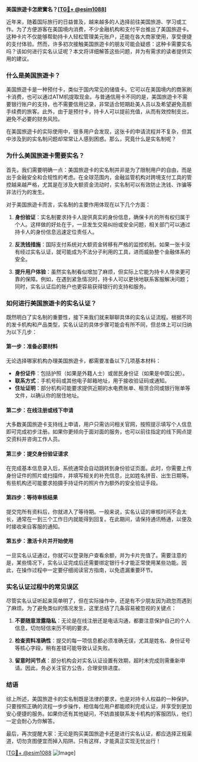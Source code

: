 **美国旅遊卡怎麽實名？[[TG💪+ @esim1088](https://t.me/s/esim1088)]**

近年来，随着国际旅行的日益普及，越来越多的人选择前往美国旅游、学习或工作。为了方便游客在美国境内消费，不少金融机构和支付平台推出了美国旅遊卡。这种卡片不仅能够帮助持卡人轻松管理美元账户，还能在各大商家使用，享受便捷的支付体验。然而，许多初次接触美国旅遊卡的朋友可能会疑惑：这种卡需要实名吗？该如何进行实名认证呢？本文将详细解答这些问题，并为有需求的读者提供实用的建议。

### 什么是美国旅遊卡？

美国旅遊卡是一种预付卡，类似于国内常见的储值卡。它可以在美国境内的商家刷卡消费，也可以通过ATM机提取现金。与普通信用卡不同的是，美国旅遊卡不需要银行账户的支持，也不需要信用记录，非常适合短期赴美人员以及希望避免高额手续费的旅客。此外，由于是预付卡，持卡人可以提前充值，从而有效控制支出，避免不必要的财务风险。

在美国旅遊卡的实际使用中，很多用户会发现，这张卡的申请流程并不复杂，但其中涉及到的实名制问题却常常让人感到困惑。那么，究竟什么是实名制呢？

### 为什么美国旅遊卡需要实名？

首先，我们需要明确一点：美国旅遊卡的实名制并非是为了限制用户的自由，而是出于金融安全和合规性的考虑。在全球范围内，金融监管机构对跨境支付工具的管控越来越严格，尤其是在涉及大额资金流动时，实名制可以有效防止洗钱、诈骗等非法行为的发生。

对于美国旅遊卡而言，实名制的主要作用体现在以下几个方面：

1. **身份验证**：实名制要求持卡人提供真实的身份信息，确保卡片的所有权归属于个人。这样做的好处在于，一旦发生交易纠纷或安全问题，相关部门可以通过持卡人的身份信息迅速定位责任人。
   
2. **反洗钱措施**：国际支付系统对大额资金转移有严格的监控机制。如果一张卡没有经过实名认证，就可能成为不法分子利用的工具，进而威胁整个金融体系的安全。

3. **提升用户体验**：虽然实名制看似增加了麻烦，但实际上它能为持卡人带来更可靠的保障。例如，在遇到紧急情况时，持卡人可以更快地联系客服解决问题；同时，实名认证后的账户也更容易获得银行的支持和服务。

### 如何进行美国旅遊卡的实名认证？

既然明白了实名制的重要性，接下来我们就来聊聊具体的实名认证流程。根据不同的发卡机构和产品类型，实名认证的具体步骤可能会有所不同，但总体上可以归纳为以下几步：

#### 第一步：准备必要材料

无论选择哪家机构办理美国旅遊卡，都需要准备以下几项基本材料：

- **身份证件**：包括护照（如果是外籍人士）或居民身份证（如果是中国公民）。
- **联系方式**：手机号码或其他电子邮箱地址，用于接收验证码或通知。
- **住址证明**：部分机构可能要求提供近期的水电费账单、租赁合同或银行账单等文件，以确认你的居住地址。

#### 第二步：在线注册或线下申请

大多数美国旅遊卡支持线上申请，用户只需访问相关官网，按照提示填写个人信息即可完成初步注册。如果你更倾向于面对面的服务，也可以前往指定的线下网点提交资料并咨询工作人员。

#### 第三步：提交身份验证请求

在完成基本信息录入后，系统通常会自动跳转到身份验证页面。此时，你需要上传身份证件的照片或扫描件，并填写相关的补充信息，比如姓名拼音、出生日期等。有些机构还可能要求拍摄手持证件的照片作为额外的安全验证手段。

#### 第四步：等待审核结果

提交完所有资料后，你就进入了等待期。一般来说，实名认证的审核时间不会太长，通常在一到三个工作日内就能得到回复。在此期间，请保持通讯畅通，以便及时接收来自客服的通知。

#### 第五步：激活卡片并开始使用

一旦实名认证通过，你就可以登录账户查看余额，并为卡片充值了。需要注意的是，某些情况下，实名认证完成后还需要绑定银行卡才能正常使用某些功能。因此，在操作过程中一定要仔细阅读官方指南，以免遗漏重要环节。

### 实名认证过程中的常见误区

尽管实名认证听起来简单明了，但在实际操作中，还是有不少朋友因为疏忽而遇到了麻烦。为了避免类似的情况发生，这里总结了几条容易被忽视的关键点：

1. **不要随意泄露隐私**：无论是在线注册还是电话沟通，都要注意保护自己的个人信息，切勿轻信来历不明的要求。
   
2. **检查资料准确性**：提交的每一项信息都必须准确无误，尤其是姓名、身份证号等核心字段，稍有差错可能导致认证失败。
   
3. **留意时间节点**：部分机构会对实名认证设置有效期，超时未完成则需重新申请。因此，务必关注官方公告，合理安排进度。

### 结语

综上所述，美国旅遊卡的实名制既是法律的要求，也是对持卡人权益的一种保护。只要按照正确的流程一步步操作，相信每位用户都能顺利完成认证，并享受到更加安心便捷的服务。如果你还有其他疑问，不妨直接联系发卡机构的客服团队，他们一定会耐心为你解答。

最后，再次提醒大家：无论是购买美国旅遊卡还是进行实名认证，都应选择正规渠道，切勿贪图便宜而掉入陷阱。只有这样，才能真正实现无忧出行！

[[TG💪+ @esim1088](https://t.me/s/esim1088) ![Image](https://i.postimg.cc/4NQfJmqS/Snipaste-2025-05-13-00-14-12.png)]